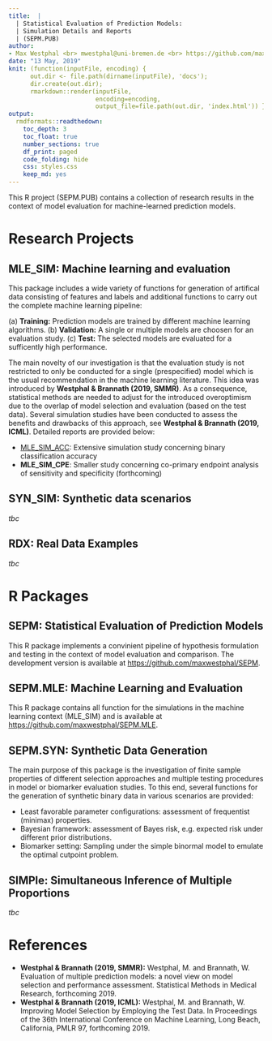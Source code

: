 ```yaml
---
title:  |
  | Statistical Evaluation of Prediction Models:
  | Simulation Details and Reports
  | (SEPM.PUB)
author: 
- Max Westphal <br> mwestphal@uni-bremen.de <br> https://github.com/maxwestphal <br> https://www.linkedin.com/in/maxwestphal/ <br> https://www.anstat.uni-bremen.de/node/22
date: "13 May, 2019"
knit: (function(inputFile, encoding) { 
      out.dir <- file.path(dirname(inputFile), 'docs');
      dir.create(out.dir);
      rmarkdown::render(inputFile,
                        encoding=encoding, 
                        output_file=file.path(out.dir, 'index.html')) })
output: 
  rmdformats::readthedown:
    toc_depth: 3
    toc_float: true
    number_sections: true
    df_print: paged
    code_folding: hide
    css: styles.css
    keep_md: yes
---
```


This R project (SEPM.PUB) contains a collection of research results in the context of model evaluation for machine-learned prediction models. 

# Research Projects

## **MLE_SIM**: Machine learning and evaluation

This package includes a wide variety of functions for generation of artifical data consisting of features and labels and additional functions to carry out the complete machine learning pipeline:

(a) **Training:** Prediction models are trained by different machine learning algorithms.
(b) **Validation:** A single or multiple models are choosen for an evaluation study.
(c) **Test:** The selected models are evaluated for a sufficently high performance. 

The main novelty of our investigation is that the evaluation study is not restricted to only be conducted for a single (prespecified) model which is the usual recommendation in the machine learning literature. This idea was introduced by **Westphal & Brannath (2019, SMMR)**. As a consequence, statistical methods are needed to adjust for the introduced overoptimism due to the overlap of model selection and evaluation (based on the test data). Several simulation studies have been conducted to assess the benefits and drawbacks of this approach, see **Westphal & Brannath (2019, ICML)**. Detailed reports are provided below:

- [MLE_SIM_ACC](https://maxwestphal.github.io/SEPM.PUB/MLE_SIM_ACC.html): Extensive simulation study concerning binary classification accuracy 
- **MLE_SIM_CPE**: Smaller study concerning co-primary endpoint analysis of sensitivity and specificity (forthcoming)



## **SYN_SIM:** Synthetic data scenarios

*tbc*

## **RDX**: Real Data Examples

*tbc*

# R Packages

## SEPM: Statistical Evaluation of Prediction Models

This R package implements a convinient pipeline of hypothesis formulation and testing in the context of model evaluation and comparison. The development version is available at https://github.com/maxwestphal/SEPM.

## SEPM.MLE: Machine Learning and Evaluation

This R package contains all function for the simulations in the machine learning context (MLE_SIM) and is available at https://github.com/maxwestphal/SEPM.MLE.

## SEPM.SYN: Synthetic Data Generation

The main purpose of this package is the investigation of finite sample properties of different selection approaches and multiple testing procedures in model or biomarker evaluation studies.
To this end, several functions for the generation of synthetic binary data in various scenarios are provided: 

- Least favorable parameter configurations: assessment of frequentist (minimax) properties.
- Bayesian framework: assessment of Bayes risk, e.g. expected risk under different prior distributions.
- Biomarker setting: Sampling under the simple binormal model to emulate the optimal cutpoint problem.

## SIMPle: Simultaneous Inference of Multiple Proportions

*tbc*

# References 

- **Westphal & Brannath (2019, SMMR):** Westphal, M. and Brannath, W. Evaluation of multiple prediction models: a novel view on model selection and performance assessment. Statistical Methods in Medical Research, forthcoming 2019.
- **Westphal & Brannath (2019, ICML):** Westphal, M. and Brannath, W. Improving Model Selection by Employing the Test Data. In Proceedings of the 36th International Conference on Machine
Learning, Long Beach, California, PMLR 97, forthcoming 2019. 
